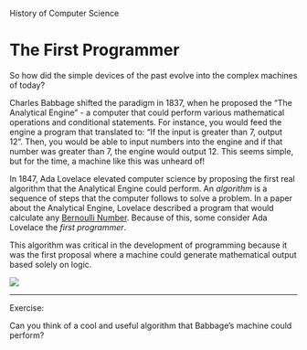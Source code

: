 History of Computer Science
# The First Programmer

So how did the simple devices of the past evolve into the complex machines of today?

Charles Babbage shifted the paradigm in 1837, when he proposed the “The Analytical Engine” - a computer that could perform various mathematical operations and conditional statements. For instance, you would feed the engine a program that translated to: “If the input is greater than 7, output 12”. Then, you would be able to input numbers into the engine and if that number was greater than 7, the engine would output 12. This seems simple, but for the time, a machine like this was unheard of!

In 1847, Ada Lovelace elevated computer science by proposing the first real algorithm that the Analytical Engine could perform. An _algorithm_ is a sequence of steps that the computer follows to solve a problem. In a paper about the Analytical Engine, Lovelace described a program that would calculate any [Bernoulli Number](https://en.wikipedia.org/wiki/Bernoulli_number). Because of this, some consider Ada Lovelace the _first programmer_.

This algorithm was critical in the development of programming because it was the first proposal where a machine could generate mathematical output based solely on logic.

![](https://content.codecademy.com/programs/code-foundations-path/cs-survey/history%20of%20cs/analytical%20engine.svg)

---

Exercise:

Can you think of a cool and useful algorithm that Babbage’s machine could perform?